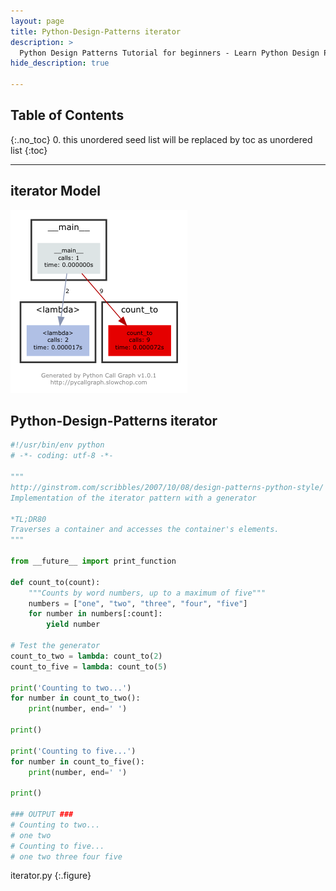 ```yaml
---
layout: page
title: Python-Design-Patterns iterator
description: >
  Python Design Patterns Tutorial for beginners - Learn Python Design Patterns in simple and easy steps starting from basic to advanced concepts with examples ...
hide_description: true

---
```


## Table of Contents
{:.no_toc}
0. this unordered seed list will be replaced by toc as unordered list
{:toc}

---

## iterator Model

![](/courses/python-fesign-patterns/behavioral/viz/iterator.py.png)

## Python-Design-Patterns iterator

```py
#!/usr/bin/env python
# -*- coding: utf-8 -*-

"""
http://ginstrom.com/scribbles/2007/10/08/design-patterns-python-style/
Implementation of the iterator pattern with a generator

*TL;DR80
Traverses a container and accesses the container's elements.
"""

from __future__ import print_function

def count_to(count):
    """Counts by word numbers, up to a maximum of five"""
    numbers = ["one", "two", "three", "four", "five"]
    for number in numbers[:count]:
        yield number

# Test the generator
count_to_two = lambda: count_to(2)
count_to_five = lambda: count_to(5)

print('Counting to two...')
for number in count_to_two():
    print(number, end=' ')

print()

print('Counting to five...')
for number in count_to_five():
    print(number, end=' ')

print()

### OUTPUT ###
# Counting to two...
# one two
# Counting to five...
# one two three four five
```
iterator.py
{:.figure}

